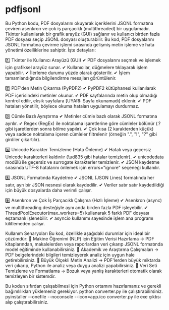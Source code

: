 # pdfjsonl
Bu Python kodu, PDF dosyalarını okuyarak içeriklerini JSONL formatına çeviren asenkron ve çok iş parçacıklı (multithreaded) bir uygulamadır. Tkinter kullanılarak bir grafik arayüz (GUI) sağlanır ve kullanıcı birden fazla PDF dosyası seçip JSONL dosyası oluşturabilir.
Bu kod, PDF dosyalarını JSONL formatına çevirme işlemi sırasında gelişmiş metin işleme ve hata yönetimi özelliklerine sahiptir. İşte detayları:

1️⃣ Tkinter ile Kullanıcı Arayüzü (GUI)
✔ PDF dosyalarını seçmek ve işlemek için grafiksel arayüz sunar.
✔ Kullanıcılar, düğmelere tıklayarak işlem yapabilir.
✔ İlerleme durumu yüzde olarak gösterilir.
✔ İşlem tamamlandığında bilgilendirme mesajları görüntülenir.

2️⃣ PDF'den Metin Çıkarma (PyPDF2)
✔ PyPDF2 kütüphanesi kullanılarak PDF içerisindeki metinler okunur.
✔ PDF sayfalarında metin olup olmadığı kontrol edilir, eksik sayfalara [UYARI: Sayfa okunamadı] eklenir.
✔ PDF hataları yönetilir, böylece okuma hataları uygulamayı durdurmaz.

3️⃣ Cümle Bazlı Ayrıştırma
✔ Metinler cümle bazlı olarak JSONL formatına ayrılır.
✔ Regex (RegEx) ile noktalama işaretlerine göre cümleler bölünür (.? gibi işaretlerden sonra bölme yapılır).
✔ Çok kısa (2 karakterden küçük) veya sadece noktalama içeren cümleler filtrelenir (örneğin ".", "!", "?" gibi girdiler çıkartılır).

4️⃣ Unicode Karakter Temizleme (Hata Önleme)
✔ Hatalı veya geçersiz Unicode karakterleri kaldırılır (\ud835 gibi hatalar temizlenir).
✔ unicodedata modülü ile geçersiz ve surrogate karakterler temizlenir.
✔ JSON kaydetme sırasında UTF-8 hatalarını önlemek için errors="ignore" seçeneği kullanılır.

5️⃣ JSONL Formatında Kaydetme
✔ JSONL (JSON Lines) formatında her satır, ayrı bir JSON nesnesi olarak kaydedilir.
✔ Veriler satır satır kaydedildiği için büyük dosyalarda daha verimli çalışır.

6️⃣ Asenkron ve Çok İş Parçacıklı Çalışma (Hızlı İşleme)
✔ Asenkron (async) ve multithreading desteğiyle aynı anda birden fazla PDF işleyebilir.
✔ ThreadPoolExecutor(max_workers=5) kullanarak 5 farklı PDF dosyası eşzamanlı işlenebilir.
✔ asyncio kullanımı sayesinde işlem ana programı kilitlemeden çalışır.

Kullanım Senaryoları
Bu kod, özellikle aşağıdaki durumlar için ideal bir çözümdür:
📌 Makine Öğrenimi (NLP) için Eğitim Verisi Hazırlama → PDF kitaplarından, makalelerden veya raporlardan veri çıkarıp JSONL formatında model eğitiminde kullanabilirsiniz.
📌 Akademik ve Araştırma Çalışmaları → PDF belgelerindeki bilgileri temizleyerek analiz için uygun hale getirebilirsiniz.
📌 Büyük Ölçekli Metin Analizi → PDF'lerden büyük miktarda veri çıkarıp, Python ile analiz veya duygu analizi yapabilirsiniz.
📌 Veri Seti Temizleme ve Formatlama → Bozuk veya yanlış karakterleri otomatik olarak temizleyen bir sistemdir.

Bu kodun sıfırdan çalışabilmesi için Python ortamını hazırlamanız ve gerekli bağımlılıkları yüklemeniz gerekiyor. 
python converter.py ile çalıştırabilirsiniz.
pyinstaller --onefile --noconsole --icon=app.ico converter.py ile exe çıktısı alıp çalıştırabilirsiniz.

